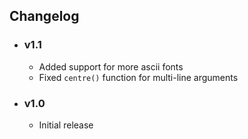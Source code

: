 ## Changelog

- ### v1.1
  - Added support for more ascii fonts
  - Fixed `centre()` function for multi-line arguments

- ### v1.0
  - Initial release
